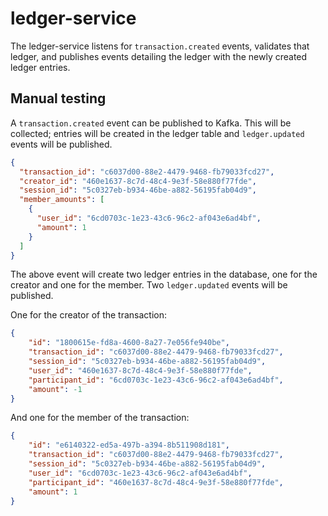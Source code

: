 # ledger-service

The ledger-service listens for `transaction.created` events, validates that ledger, 
and publishes events detailing the ledger with the newly created ledger entries.

## Manual testing

A `transaction.created` event can be published to Kafka.
This will be collected; entries will be created in the ledger table and `ledger.updated` events will be published.

```json
{
  "transaction_id": "c6037d00-88e2-4479-9468-fb79033fcd27",
  "creator_id": "460e1637-8c7d-48c4-9e3f-58e880f77fde",
  "session_id": "5c0327eb-b934-46be-a882-56195fab04d9",
  "member_amounts": [
    {
      "user_id": "6cd0703c-1e23-43c6-96c2-af043e6ad4bf",
      "amount": 1
    }
  ]
}
```

The above event will create two ledger entries in the database, one for the creator and one for the member.
Two `ledger.updated` events will be published.

One for the creator of the transaction:

```json
{
	"id": "1800615e-fd8a-4600-8a27-7e056fe940be",
	"transaction_id": "c6037d00-88e2-4479-9468-fb79033fcd27",
	"session_id": "5c0327eb-b934-46be-a882-56195fab04d9",
	"user_id": "460e1637-8c7d-48c4-9e3f-58e880f77fde",
    "participant_id": "6cd0703c-1e23-43c6-96c2-af043e6ad4bf",
	"amount": -1
}
```

And one for the member of the transaction:

```json
{
	"id": "e6140322-ed5a-497b-a394-8b511908d181",
	"transaction_id": "c6037d00-88e2-4479-9468-fb79033fcd27",
	"session_id": "5c0327eb-b934-46be-a882-56195fab04d9",
	"user_id": "6cd0703c-1e23-43c6-96c2-af043e6ad4bf",
    "participant_id": "460e1637-8c7d-48c4-9e3f-58e880f77fde",
	"amount": 1
}
```
